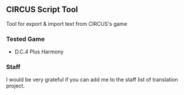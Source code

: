 ## CIRCUS Script Tool

Tool for export & import text from CIRCUS's game

### Tested Game

+ D.C.4 Plus Harmony

### Staff

I would be very grateful if you can add me to the staff list of translation project.
